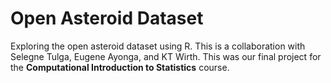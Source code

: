 # Open Asteroid Dataset

Exploring the open asteroid dataset using R. This is a collaboration with Selegne Tulga, Eugene Ayonga, and KT Wirth. This was our final project for the **Computational Introduction to Statistics** course.